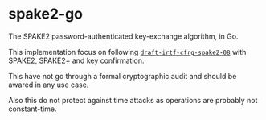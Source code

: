# spake2-go
The SPAKE2 password-authenticated key-exchange algorithm, in Go.

This implementation focus on following [`draft-irtf-cfrg-spake2-08`](standard-url) with SPAKE2, SPAKE2+ and key confirmation.

This have not go through a formal cryptographic audit and should be awared in any use case.

Also this do not protect against time attacks as operations are probably not constant-time.